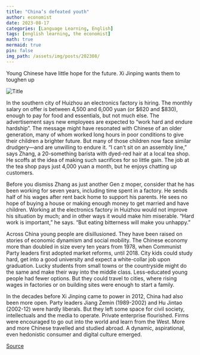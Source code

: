 ```yaml
---
title: "China’s defeated youth"
author: economist
date: 2023-08-17
categories: [Language Learning, English]
tags: [english learning, the economist]
math: true
mermaid: true
pin: false
img_path: /assets/img/posts/202308/
---
```


Young Chinese have little hope for the future. Xi Jinping wants them to toughen up

![Title](20230819_FBP002.avif)

In the southern city of Huizhou an electronics factory is hiring. The monthly salary on offer is between 4,500 and 6,000 yuan (or $620 and $830), enough to pay for food and essentials, but not much else. The advertisement says new employees are expected to “work hard and endure hardship”. The message might have resonated with Chinese of an older generation, many of whom worked long hours in poor conditions to give their children a brighter future. But many of those children now face similar drudgery—and are unwilling to endure it. “I can’t sit on an assembly line,” says Zhang, a 20-something barista with dyed-red hair at a local tea shop. He scoffs at the idea of making such sacrifices for so little gain. The job at the tea shop pays just 4,000 yuan a month, but he enjoys chatting up customers.

Before you dismiss Zhang as just another Gen z moper, consider that he has been working for seven years, including time spent in a factory. He sends half of his wages after rent back home to support his parents. He sees no hope of buying a house or making enough money to get married and have children. Working at the electronics factory in Huizhou would not improve his situation by much; and in other ways it would make him miserable. “Hard work is important,” he says. “But eating bitterness will make you unhappy.”

Across China young people are disillusioned. They have been raised on stories of economic dynamism and social mobility. The Chinese economy more than doubled in size every ten years from 1978, when Communist Party leaders first adopted market reforms, until 2018. City kids could study hard, get into a good university and expect a white-collar job upon graduation. Lucky students from small towns or the countryside might do the same and make their way into the middle class. Less-educated young people had fewer options. But they could travel to cities, where rising wages in factories or on building sites were enough to start a family.

In the decades before Xi Jinping came to power in 2012, China had also been more open. Party leaders Jiang Zemin (1989-2002) and Hu Jintao (2002-12) were hardly liberals. But they left some space for civil society, intellectuals and the media to operate. Private enterprise flourished. Firms were encouraged to go out into the world and learn from the West. More and more Chinese travelled and studied abroad. A dynamic, aspirational, even hedonistic consumer and digital culture emerged.

[Source](https://www.economist.com/briefing/2023/08/17/chinas-defeated-youth)